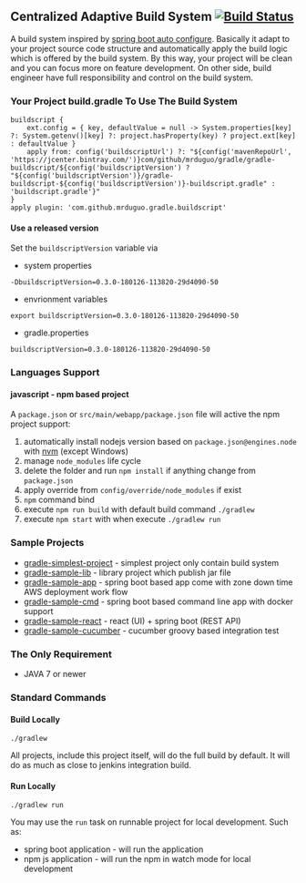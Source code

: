 ## Centralized Adaptive Build System [![Build Status](https://travis-ci.org/mrduguo/gradle-buildscript.svg?branch=master)](https://travis-ci.org/mrduguo/gradle-buildscript)
A build system inspired by [spring boot auto configure](https://docs.spring.io/spring-boot/docs/current/reference/html/using-boot-auto-configuration.html). Basically it adapt to your project source code structure and automatically apply the build logic which is offered by the build system. By this way, your project will be clean and you can focus more on feature development. On other side, build engineer have full responsibility and control on the build system.


### Your Project build.gradle To Use The Build System

```
buildscript {
    ext.config = { key, defaultValue = null -> System.properties[key] ?: System.getenv()[key] ?: project.hasProperty(key) ? project.ext[key] : defaultValue }
    apply from: config('buildscriptUrl') ?: "${config('mavenRepoUrl', 'https://jcenter.bintray.com/')}com/github/mrduguo/gradle/gradle-buildscript/${config('buildscriptVersion') ? "${config('buildscriptVersion')}/gradle-buildscript-${config('buildscriptVersion')}-buildscript.gradle" : 'buildscript.gradle'}"
}
apply plugin: 'com.github.mrduguo.gradle.buildscript'
```


#### Use a released version
Set the `buildscriptVersion` variable via 
* system properties
```
-DbuildscriptVersion=0.3.0-180126-113820-29d4090-50
```
* envrionment variables
```
export buildscriptVersion=0.3.0-180126-113820-29d4090-50
```
* gradle.properties
```
buildscriptVersion=0.3.0-180126-113820-29d4090-50
```



### Languages Support

#### javascript - npm based project

A `package.json` or `src/main/webapp/package.json` file will active the npm project support:

1. automatically install nodejs version based on `package.json@engines.node` with [nvm](https://github.com/creationix/nvm) (except Windows)
2. manage `node_modules` life cycle
  1. delete the folder and run `npm install` if anything change from `package.json`
  2. apply override from `config/override/node_modules` if exist
3. `npm` command bind
  1. execute `npm run build` with default build command `./gradlew`
  2. execute `npm start` with when execute `./gradlew run`

### Sample Projects

* [gradle-simplest-project](https://github.com/mrduguo/gradle-simplest-project) - simplest project only contain build system
* [gradle-sample-lib](https://github.com/mrduguo/gradle-sample-lib) - library project which publish jar file
* [gradle-sample-app](https://github.com/mrduguo/gradle-sample-app) - spring boot based app come with zone down time AWS deployment work flow
* [gradle-sample-cmd](https://github.com/mrduguo/gradle-sample-cmd) - spring boot based command line app with docker support
* [gradle-sample-react](https://github.com/mrduguo/gradle-sample-react) - react (UI) + spring boot (REST API)
* [gradle-sample-cucumber](https://github.com/mrduguo/gradle-sample-cucumber) - cucumber groovy based integration test


### The Only Requirement

* JAVA 7 or newer


### Standard Commands

#### Build Locally

```
./gradlew
```

All projects, include this project itself, will do the full build by default. 
It will do as much as close to jenkins integration build.

#### Run Locally

```
./gradlew run
```

You may use the `run` task on runnable project for local development. Such as:

* spring boot application - will run the application
* npm js application - will run the npm in watch mode for local development
